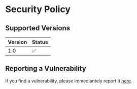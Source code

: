 # Security Policy

## Supported Versions
| Version | Status             |
| ------- | ------------------ |
| 1.0     | :white_check_mark: |

## Reporting a Vulnerability
If you find a vulnerability, please immediantely report it [here](https://github.com/thecoder876/EasyChat/issues/new?assignees=&labels=vulnerability&template=security-vulnerability.md&title=Security+vulnerability+-+ "Open a new security vulnerability issue").
